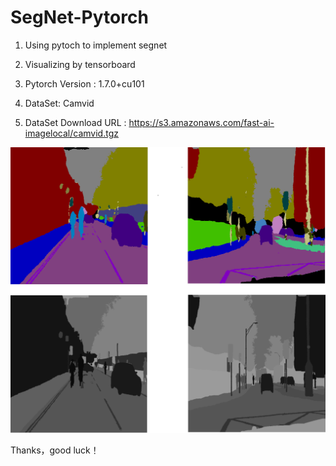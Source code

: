 # SegNet-Pytorch

1. Using pytoch to implement segnet

2. Visualizing by tensorboard

3. Pytorch Version : 1.7.0+cu101

4. DataSet: Camvid

5. DataSet Download URL : https://s3.amazonaws.com/fast-ai-imagelocal/camvid.tgz

![Train Result](https://github.com/zhijiejia/SegNet-Pytorch/blob/main/TrainResult.png)

Thanks，good luck！
